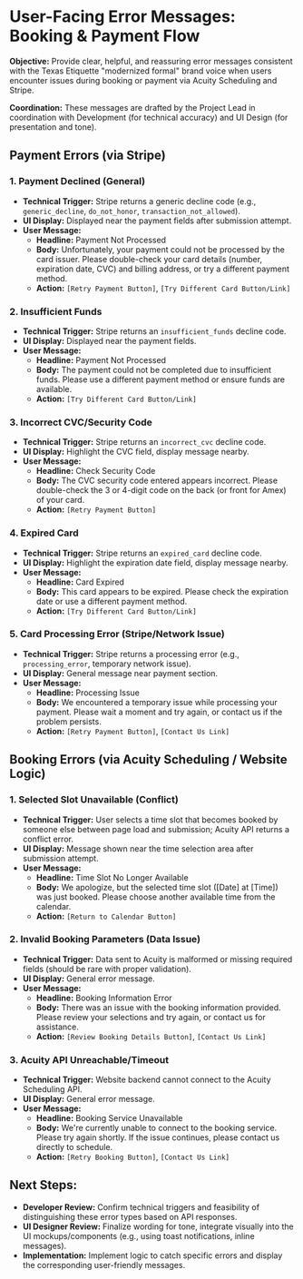 # User-Facing Error Messages: Booking & Payment Flow

**Objective:** Provide clear, helpful, and reassuring error messages consistent with the Texas Etiquette "modernized formal" brand voice when users encounter issues during booking or payment via Acuity Scheduling and Stripe.

**Coordination:** These messages are drafted by the Project Lead in coordination with Development (for technical accuracy) and UI Design (for presentation and tone).

## Payment Errors (via Stripe)

### 1. Payment Declined (General)

- **Technical Trigger:** Stripe returns a generic decline code (e.g., `generic_decline`, `do_not_honor`, `transaction_not_allowed`).
- **UI Display:** Displayed near the payment fields after submission attempt.
- **User Message:**
  - **Headline:** Payment Not Processed
  - **Body:** Unfortunately, your payment could not be processed by the card issuer. Please double-check your card details (number, expiration date, CVC) and billing address, or try a different payment method.
  - **Action:** `[Retry Payment Button]`, `[Try Different Card Button/Link]`

### 2. Insufficient Funds

- **Technical Trigger:** Stripe returns an `insufficient_funds` decline code.
- **UI Display:** Displayed near the payment fields.
- **User Message:**
  - **Headline:** Payment Not Processed
  - **Body:** The payment could not be completed due to insufficient funds. Please use a different payment method or ensure funds are available.
  - **Action:** `[Try Different Card Button/Link]`

### 3. Incorrect CVC/Security Code

- **Technical Trigger:** Stripe returns an `incorrect_cvc` decline code.
- **UI Display:** Highlight the CVC field, display message nearby.
- **User Message:**
  - **Headline:** Check Security Code
  - **Body:** The CVC security code entered appears incorrect. Please double-check the 3 or 4-digit code on the back (or front for Amex) of your card.
  - **Action:** `[Retry Payment Button]`

### 4. Expired Card

- **Technical Trigger:** Stripe returns an `expired_card` decline code.
- **UI Display:** Highlight the expiration date field, display message nearby.
- **User Message:**
  - **Headline:** Card Expired
  - **Body:** This card appears to be expired. Please check the expiration date or use a different payment method.
  - **Action:** `[Try Different Card Button/Link]`

### 5. Card Processing Error (Stripe/Network Issue)

- **Technical Trigger:** Stripe returns a processing error (e.g., `processing_error`, temporary network issue).
- **UI Display:** General message near payment section.
- **User Message:**
  - **Headline:** Processing Issue
  - **Body:** We encountered a temporary issue while processing your payment. Please wait a moment and try again, or contact us if the problem persists.
  - **Action:** `[Retry Payment Button]`, `[Contact Us Link]`

## Booking Errors (via Acuity Scheduling / Website Logic)

### 1. Selected Slot Unavailable (Conflict)

- **Technical Trigger:** User selects a time slot that becomes booked by someone else between page load and submission; Acuity API returns a conflict error.
- **UI Display:** Message shown near the time selection area after submission attempt.
- **User Message:**
  - **Headline:** Time Slot No Longer Available
  - **Body:** We apologize, but the selected time slot ([Date] at [Time]) was just booked. Please choose another available time from the calendar.
  - **Action:** `[Return to Calendar Button]`

### 2. Invalid Booking Parameters (Data Issue)

- **Technical Trigger:** Data sent to Acuity is malformed or missing required fields (should be rare with proper validation).
- **UI Display:** General error message.
- **User Message:**
  - **Headline:** Booking Information Error
  - **Body:** There was an issue with the booking information provided. Please review your selections and try again, or contact us for assistance.
  - **Action:** `[Review Booking Details Button]`, `[Contact Us Link]`

### 3. Acuity API Unreachable/Timeout

- **Technical Trigger:** Website backend cannot connect to the Acuity Scheduling API.
- **UI Display:** General error message.
- **User Message:**
  - **Headline:** Booking Service Unavailable
  - **Body:** We're currently unable to connect to the booking service. Please try again shortly. If the issue continues, please contact us directly to schedule.
  - **Action:** `[Retry Booking Button]`, `[Contact Us Link]`

## Next Steps:

- **Developer Review:** Confirm technical triggers and feasibility of distinguishing these error types based on API responses.
- **UI Designer Review:** Finalize wording for tone, integrate visually into the UI mockups/components (e.g., using toast notifications, inline messages).
- **Implementation:** Implement logic to catch specific errors and display the corresponding user-friendly messages.
